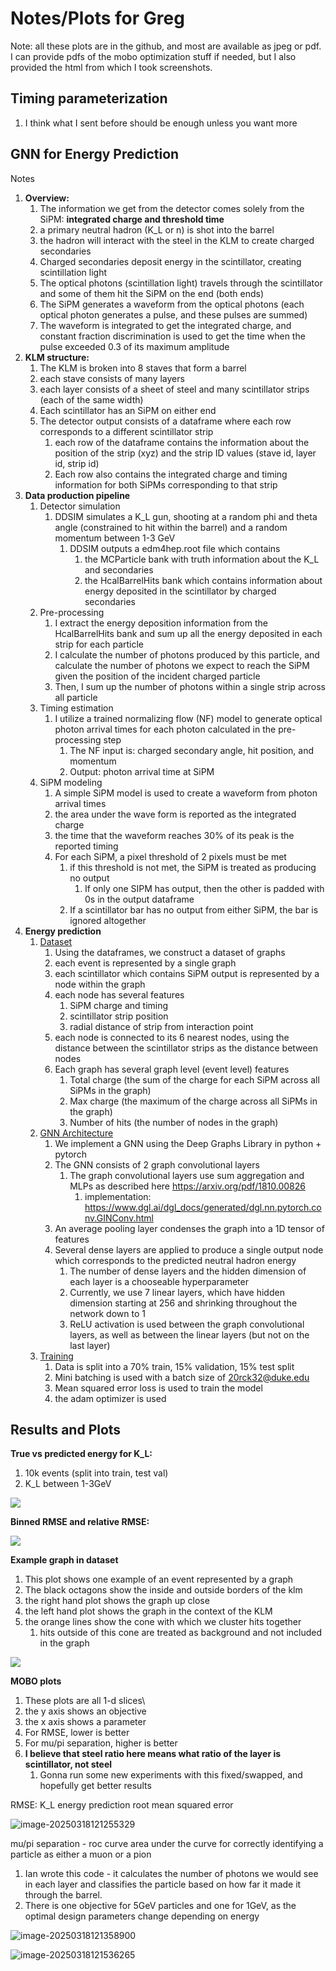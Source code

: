 # Notes/Plots for Greg

Note: all these plots are in the github, and most are available as jpeg or pdf. I can provide pdfs of the mobo optimization stuff if needed, but I also provided the html from which I took screenshots.

## Timing parameterization

1. I think what I sent before should be enough unless you want more

## GNN for Energy Prediction

Notes

1. **Overview:**
   1. The information we get from the detector comes solely from the SiPM: **integrated charge and threshold time**
   2. a primary neutral hadron (K_L or n) is shot into the barrel
   3. the hadron will interact with the steel in the KLM to create charged secondaries
   4. Charged secondaries deposit energy in the scintillator, creating scintillation light
   5. The optical photons (scintillation light) travels through the scintillator and some of them hit the SiPM on the end (both ends)
   6. The SiPM generates a waveform from the optical photons (each optical photon generates a pulse, and these pulses are summed)
   7. The waveform is integrated to get the integrated charge, and constant fraction discrimination is used to get the time when the pulse exceeded 0.3 of its maximum amplitude
2. **KLM structure:**
   1. The KLM is broken into 8 staves that form a barrel
   2.  each stave consists of many layers
   3.  each layer consists of a sheet of steel and many scintillator strips (each of the same width)
   4. Each scintillator has an SiPM on either end
   5. The detector output consists of a dataframe where each row corresponds to a different scintillator strip
      1. each row of the dataframe contains the information about the position of the strip (xyz) and the strip ID values (stave id, layer id, strip id)
      2. Each row also contains the integrated charge and timing information for both SiPMs corresponding to that strip
3. **Data production pipeline**
   1. Detector simulation
      1. DDSIM simulates a K_L gun, shooting at a random phi and theta angle (constrained to hit within the barrel) and a random momentum between 1-3 GeV
         1. DDSIM outputs a edm4hep.root file which contains
            1. the MCParticle bank with truth information about the K_L and secondaries
            2. the HcalBarrelHits bank which contains information about energy deposited in the scintillator by charged secondaries
   2. Pre-processing
      1. I extract the energy deposition information from the HcalBarrelHits bank and sum up all the energy deposited in each strip for each particle
      2. I calculate the number of photons produced by this particle, and calculate the number of photons we expect to reach the SiPM given the position of the incident charged particle
      3. Then, I sum up the number of photons within a single strip across all particle
   3. Timing estimation
      1. I utilize a trained normalizing flow (NF) model to generate optical photon arrival times for each photon calculated in the pre-processing step
         1. The NF input is: charged secondary angle, hit position, and momentum
         2. Output: photon arrival time at SiPM
   4. SiPM modeling
      1. A simple SiPM model is used to create a waveform from photon arrival times
      2. the area under the wave form is reported as the integrated charge
      3. the time that the waveform reaches 30% of its peak is the reported timing
      4. For each SiPM, a pixel threshold of 2 pixels must be met
         1. if this threshold is not met, the SiPM is treated as producing no output
            1. If only one SIPM has output, then the other is padded with 0s in the output dataframe
         2. If a scintillator bar has no output from either SiPM, the bar is ignored altogether
4. **Energy prediction**
   1. <u>Dataset</u>
      1. Using the dataframes, we construct a dataset of graphs
      2. each event is represented by a single graph
      3. each scintillator which contains SiPM output is represented by a node within the graph
      4. each node has several features
         1. SiPM charge and timing
         2. scintillator strip position
         3. radial distance of strip from interaction point
      5. each node is connected to its 6 nearest nodes, using the distance between the scintillator strips as the distance between nodes
      6. Each graph has several graph level (event level) features
         1. Total charge (the sum of the charge for each SiPM across all SiPMs in the graph)
         2. Max charge (the maximum of the charge across all SiPMs in the graph)
         3. Number of hits (the number of nodes in the graph)
   2. <u>GNN Architecture</u>
      1. We implement a GNN using the Deep Graphs Library in python + pytorch
      2. The GNN consists of 2 graph convolutional layers
         1. The graph convolutional layers use sum aggregation and MLPs as described here https://arxiv.org/pdf/1810.00826
            1. implementation: https://www.dgl.ai/dgl_docs/generated/dgl.nn.pytorch.conv.GINConv.html
      3. An average pooling layer condenses the graph into a 1D tensor of features
      4. Several dense layers are applied to produce a single output node which corresponds to the predicted neutral hadron energy
         1. The number of dense layers and the hidden dimension of each layer is a chooseable hyperparameter
         2. Currently, we use 7 linear layers, which have hidden dimension starting at 256 and shrinking throughout the network down to 1
         3. ReLU activation is used between the graph convolutional layers, as well as between the linear layers (but not on the last layer)
   3. <u>Training</u>
      1. Data is split into a 70% train, 15% validation, 15% test split
      2. Mini batching is used with a batch size of 20rck32@duke.edu
      3. Mean squared error loss is used to train the model
      4. the adam optimizer is used



## Results and Plots

**True vs predicted energy for K_L:**

1. 10k events (split into train, test val)
2. K_L between 1-3GeV

![](https://github.com/RowanKell/work_eic/blob/sipm_connecting/notes/Guide/March_17_predsvtruth.jpeg)

**Binned RMSE and relative RMSE:**

![](https://github.com/RowanKell/work_eic/blob/sipm_connecting/notes/Guide/March_17_run_1_RMSE_k_6.jpeg)

**Example graph in dataset**

1. This plot shows one example of an event represented by a graph
2. The black octagons show the inside and outside borders of the klm
3. the right hand plot shows the graph up close
4. the left hand plot shows the graph in the context of the KLM
5. the orange lines show the cone with which we cluster hits together
   1. hits outside of this cone are treated as background and not included in the graph

![](https://github.com/RowanKell/work_eic/blob/sipm_connecting/notes/Guide/March_17_graph_viz.jpeg)

**MOBO plots**

1. These plots are all 1-d slices\
2. the y axis shows an objective
3. the x axis shows a parameter
4. For RMSE, lower is better
5. For mu/pi separation, higher is better
6. **I believe that steel ratio here means what ratio of the layer is scintillator, not steel**
   1. Gonna run some new experiments with this fixed/swapped, and hopefully get better results



RMSE: K_L energy prediction root mean squared error

![image-20250318121255329](https://github.com/RowanKell/work_eic/blob/sipm_connecting/notes/Guide/Screenshot%20from%202025-03-18%2012-12-42.png)

mu/pi separation - roc curve area under the curve for correctly identifying a particle as either a muon or a pion

1. Ian wrote this code - it calculates the number of photons we would see in each layer and classifies the particle based on how far it made it through the barrel.
2. There is one objective for 5GeV particles and one for 1GeV, as the optimal design parameters change depending on energy

![image-20250318121358900](https://github.com/RowanKell/work_eic/blob/sipm_connecting/notes/Guide/Screenshot%20from%202025-03-18%2012-12-37.png)

![image-20250318121536265](https://github.com/RowanKell/work_eic/blob/sipm_connecting/notes/Guide/Screenshot%20from%202025-03-18%2012-12-30.png)
